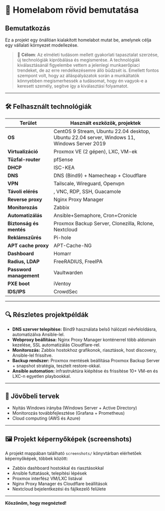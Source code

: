 # 🏡 Homelabom rövid bemutatása

## Bemutatkozás
Ez a projekt egy önállóan kialakított homelabot mutat be, amelynek célja egy vállalati környezet modellezése.

> 🎯 **Célom**:
Az elméleti tudásom mellett gyakorlati tapasztalat szerzése, új technológiák kipróbálása és megismerése. A technológiák kiválasztásánál figyelembe vettem a jelenlegi munkaerőpiaci trendeket, de az erre rendelkezésemre álló büdzsét is.
Emellett fontos szempont volt, hogy az álláspályázatok során a munkáltatók könnyebben megismerhessék a tudásomat, hogy én vagyok-e a keresett személy, segítve így a kiválasztási folyamatot.

---

## 🛠️ Felhasznált technológiák

| Terület              | Használt eszközök, projektek                       |
|----------------------|---------------------------------------------------|
| **OS** | CentOS 9 Stream, Ubuntu 22.04 desktop, Ubuntu 22.04 server, Windows 11, Windows Server 2019      |   
| **Virtualizáció**     | Proxmox VE (2 gépen), LXC, VM-ek      |
| **Tűzfal-router** | pfSense   |
| **DHCP** | ISC-KEA   |   
| **DNS** | DNS (Bind9) + Namecheap + Cloudflare|
| **VPN** | Tailscale, Wireguard, Openvpn|
| **Távoli elérés**     | , VNC, RDP, SSH, Guacamole |
| **Reverse proxy** | Nginx Proxy Manager               |
| **Monitorozás**       | Zabbix|
| **Automatizálás**     | Ansible+Semaphore, Cron+Cronicle       |
| **Biztonság és mentés**| Proxmox Backup Server, Clonezilla, Rclone, Nextcloud|
| **Reklámszűrés** | Pi-hole        |
| **APT cache proxy** | APT-Cache-NG        |
| **Dashboard** | Homarr        |
| **Radius, LDAP** | FreeRADIUS, FreeIPA |
| **Password management** | Vaultwarden        |
| **PXE boot** | iVentoy        |
| **IDS/IPS** | CrowdSec        |

---

## 🔍 Részletes projektpéldák

- **DNS szerver telepítése:** Bind9 használata belső hálózati névfeloldásra, automatizálva Ansible-lel.
- **Webproxy beállítása:** Nginx Proxy Manager konténerrel több aldomain kezelése, SSL automatizálás Cloudflare-rel.
- **Monitorozás:** Zabbix hostokhoz grafikonok, riasztások, host discovery, Ansible-lel frissítve.
- **Backup rendszer:** Proxmox mentések beállítása Proxmox Backup Server + snapshot stratégia, tesztelt restore-okkal.
- **Ansible automation:** infrastruktúra kiépítése és frissítése 10+ VM-en és LXC-n egyetlen playbookkal.

---

## 🔮 Jövőbeli tervek

- Nyitás Windows irányba (Windows Server + Active Directory)
- Monitorozás továbbfejlesztése (Grafana + Prometheus)
- Cloud computing (AWS és Azure)

---

## 🖼️ Projekt képernyőképek (screenshots)

A projekt mappában található `screenshots/` könyvtárban elérhetőek képernyőképek, többek között:

- Zabbix dashboard hostokkal és riasztásokkal
- Ansible futtatások, telepítési lépések
- Proxmox interfész VM/LXC listával
- Nginx Proxy Manager és Cloudflare beállítások
- Nextcloud bejelentkezési és fájlkezelő felülete

---

**Köszönöm, hogy megnézted!**

